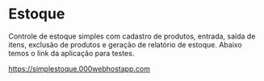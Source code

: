 # Estoque
Controle de estoque simples com cadastro de produtos, entrada, saída de itens, exclusão de produtos e geração de relatório de estoque.
Abaixo temos o link da aplicação para testes.

https://simplestoque.000webhostapp.com
